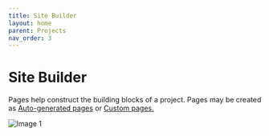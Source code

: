 ```yaml
---
title: Site Builder
layout: home
parent: Projects
nav_order: 3
---
```

# Site Builder

Pages help construct the building blocks of a project. Pages may be created as [Auto-generated pages](https://avannotate.github.io/documentation/pages/auto/) or [Custom pages.](https://avannotate.github.io/documentation/pages/custom/) 

![Image 1](../../assets/sitebuilder2.png)
